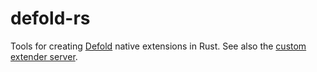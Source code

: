 # defold-rs
Tools for creating [Defold](https://defold.com/) native extensions in Rust. See also the [custom extender server](https://github.com/JustAPotota/defold-rs-extender).
